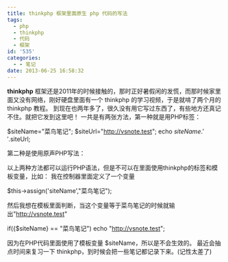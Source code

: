 ```yaml
---
title: thinkphp 框架里面原生 php 代码的写法
tags:
  - php
  - thinkphp
  - 代码
  - 框架
id: '535'
categories:
  - - 笔记
date: 2013-06-25 16:58:32
---
```


**thinkphp** 框架还是2011年的时候接触的，那时正好暑假闲的发慌，而那时候家里面又没有网络，刚好硬盘里面有一个 thinkphp 的学习视频，于是就啃了两个月的 thinkphp 教程。 到现在也两年多了，很久没有用它写过东西了，有些地方还真记不住。就把它发到这里吧！ 一共是有两张方法，第一种就是用PHP标签：

 $siteName="菜鸟笔记";
$siteUrl="http://vsnote.test";
echo $siteName.' '.$siteUrl; 

第二种是使用原声PHP写法：

以上两种方法都可以运行PHP语法，但是不可以在里面使用thinkphp的标签和模板变量，比如： 我在控制器里面定义了一个变量

$this->assign('siteName',"菜鸟笔记");

然后我想在模板里面判断，当这个变量等于菜鸟笔记的时候就输出"http://vsnote.test"

 if({$siteName} == "菜鸟笔记") echo "http://vsnote.test"; 

因为在PHP代码里面使用了模板变量 $siteName，所以是不会生效的。 最近会抽点时间来复习一下 thinkphp，到时候会把一些笔记都记录下来。(记性太差了)